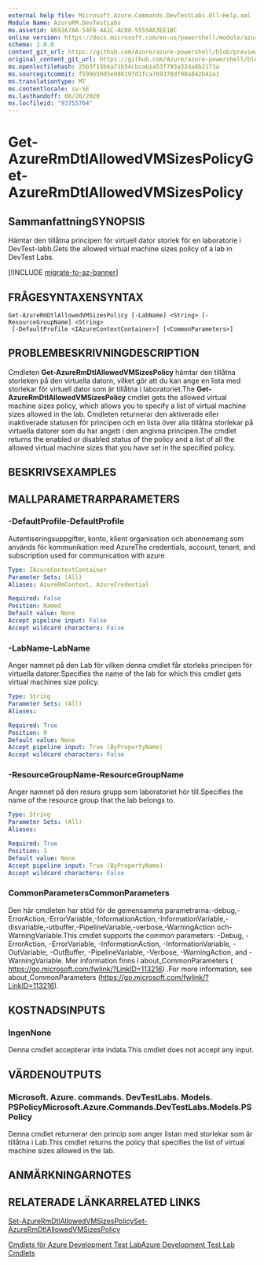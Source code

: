 ```yaml
---
external help file: Microsoft.Azure.Commands.DevTestLabs.dll-Help.xml
Module Name: AzureRM.DevTestLabs
ms.assetid: 869167AA-54F8-4A1C-AC08-5555A63EE1BC
online version: https://docs.microsoft.com/en-us/powershell/module/azurerm.devtestlabs/get-azurermdtlallowedvmsizespolicy
schema: 2.0.0
content_git_url: https://github.com/Azure/azure-powershell/blob/preview/src/ResourceManager/DevTestLabs/Commands.DevTestLabs/help/Get-AzureRmDtlAllowedVMSizesPolicy.md
original_content_git_url: https://github.com/Azure/azure-powershell/blob/preview/src/ResourceManager/DevTestLabs/Commands.DevTestLabs/help/Get-AzureRmDtlAllowedVMSizesPolicy.md
ms.openlocfilehash: 25b3f15b6a71b54cbcab1a53f793a32da8b2173a
ms.sourcegitcommit: f599b50d5e980197d1fca769378df90a842b42a1
ms.translationtype: MT
ms.contentlocale: sv-SE
ms.lasthandoff: 08/20/2020
ms.locfileid: "93755764"
---
```

# <span data-ttu-id="21dc3-101">Get-AzureRmDtlAllowedVMSizesPolicy</span><span class="sxs-lookup"><span data-stu-id="21dc3-101">Get-AzureRmDtlAllowedVMSizesPolicy</span></span>

## <span data-ttu-id="21dc3-102">Sammanfattning</span><span class="sxs-lookup"><span data-stu-id="21dc3-102">SYNOPSIS</span></span>
<span data-ttu-id="21dc3-103">Hämtar den tillåtna principen för virtuell dator storlek för en laboratorie i DevTest-labb.</span><span class="sxs-lookup"><span data-stu-id="21dc3-103">Gets the allowed virtual machine sizes policy of a lab in DevTest Labs.</span></span>

[!INCLUDE [migrate-to-az-banner](../../includes/migrate-to-az-banner.md)]

## <span data-ttu-id="21dc3-104">FRÅGESYNTAXEN</span><span class="sxs-lookup"><span data-stu-id="21dc3-104">SYNTAX</span></span>

```
Get-AzureRmDtlAllowedVMSizesPolicy [-LabName] <String> [-ResourceGroupName] <String>
 [-DefaultProfile <IAzureContextContainer>] [<CommonParameters>]
```

## <span data-ttu-id="21dc3-105">PROBLEMBESKRIVNING</span><span class="sxs-lookup"><span data-stu-id="21dc3-105">DESCRIPTION</span></span>
<span data-ttu-id="21dc3-106">Cmdleten **Get-AzureRmDtlAllowedVMSizesPolicy** hämtar den tillåtna storleken på den virtuella datorn, vilket gör att du kan ange en lista med storlekar för virtuell dator som är tillåtna i laboratoriet.</span><span class="sxs-lookup"><span data-stu-id="21dc3-106">The **Get-AzureRmDtlAllowedVMSizesPolicy** cmdlet gets the allowed virtual machine sizes policy, which allows you to specify a list of virtual machine sizes allowed in the lab.</span></span>
<span data-ttu-id="21dc3-107">Cmdleten returnerar den aktiverade eller inaktiverade statusen för principen och en lista över alla tillåtna storlekar på virtuella datorer som du har angett i den angivna principen.</span><span class="sxs-lookup"><span data-stu-id="21dc3-107">The cmdlet returns the enabled or disabled status of the policy and a list of all the allowed virtual machine sizes that you have set in the specified policy.</span></span>

## <span data-ttu-id="21dc3-108">BESKRIVS</span><span class="sxs-lookup"><span data-stu-id="21dc3-108">EXAMPLES</span></span>

## <span data-ttu-id="21dc3-109">MALLPARAMETRAR</span><span class="sxs-lookup"><span data-stu-id="21dc3-109">PARAMETERS</span></span>

### <span data-ttu-id="21dc3-110">-DefaultProfile</span><span class="sxs-lookup"><span data-stu-id="21dc3-110">-DefaultProfile</span></span>
<span data-ttu-id="21dc3-111">Autentiseringsuppgifter, konto, klient organisation och abonnemang som används för kommunikation med Azure</span><span class="sxs-lookup"><span data-stu-id="21dc3-111">The credentials, account, tenant, and subscription used for communication with azure</span></span>

```yaml
Type: IAzureContextContainer
Parameter Sets: (All)
Aliases: AzureRmContext, AzureCredential

Required: False
Position: Named
Default value: None
Accept pipeline input: False
Accept wildcard characters: False
```

### <span data-ttu-id="21dc3-112">-LabName</span><span class="sxs-lookup"><span data-stu-id="21dc3-112">-LabName</span></span>
<span data-ttu-id="21dc3-113">Anger namnet på den Lab för vilken denna cmdlet får storleks principen för virtuella datorer.</span><span class="sxs-lookup"><span data-stu-id="21dc3-113">Specifies the name of the lab for which this cmdlet gets virtual machines size policy.</span></span>

```yaml
Type: String
Parameter Sets: (All)
Aliases: 

Required: True
Position: 0
Default value: None
Accept pipeline input: True (ByPropertyName)
Accept wildcard characters: False
```

### <span data-ttu-id="21dc3-114">-ResourceGroupName</span><span class="sxs-lookup"><span data-stu-id="21dc3-114">-ResourceGroupName</span></span>
<span data-ttu-id="21dc3-115">Anger namnet på den resurs grupp som laboratoriet hör till.</span><span class="sxs-lookup"><span data-stu-id="21dc3-115">Specifies the name of the resource group that the lab belongs to.</span></span>

```yaml
Type: String
Parameter Sets: (All)
Aliases: 

Required: True
Position: 1
Default value: None
Accept pipeline input: True (ByPropertyName)
Accept wildcard characters: False
```

### <span data-ttu-id="21dc3-116">CommonParameters</span><span class="sxs-lookup"><span data-stu-id="21dc3-116">CommonParameters</span></span>
<span data-ttu-id="21dc3-117">Den här cmdleten har stöd för de gemensamma parametrarna:-debug,-ErrorAction,-ErrorVariable,-InformationAction,-InformationVariable,-disvariable,-utbuffer,-PipelineVariable,-verbose,-WarningAction och-WarningVariable.</span><span class="sxs-lookup"><span data-stu-id="21dc3-117">This cmdlet supports the common parameters: -Debug, -ErrorAction, -ErrorVariable, -InformationAction, -InformationVariable, -OutVariable, -OutBuffer, -PipelineVariable, -Verbose, -WarningAction, and -WarningVariable.</span></span> <span data-ttu-id="21dc3-118">Mer information finns i about_CommonParameters ( https://go.microsoft.com/fwlink/?LinkID=113216) .</span><span class="sxs-lookup"><span data-stu-id="21dc3-118">For more information, see about_CommonParameters (https://go.microsoft.com/fwlink/?LinkID=113216).</span></span>

## <span data-ttu-id="21dc3-119">KOSTNADS</span><span class="sxs-lookup"><span data-stu-id="21dc3-119">INPUTS</span></span>

### <span data-ttu-id="21dc3-120">Ingen</span><span class="sxs-lookup"><span data-stu-id="21dc3-120">None</span></span>
<span data-ttu-id="21dc3-121">Denna cmdlet accepterar inte indata.</span><span class="sxs-lookup"><span data-stu-id="21dc3-121">This cmdlet does not accept any input.</span></span>

## <span data-ttu-id="21dc3-122">VÄRDEN</span><span class="sxs-lookup"><span data-stu-id="21dc3-122">OUTPUTS</span></span>

### <span data-ttu-id="21dc3-123">Microsoft. Azure. commands. DevTestLabs. Models. PSPolicy</span><span class="sxs-lookup"><span data-stu-id="21dc3-123">Microsoft.Azure.Commands.DevTestLabs.Models.PSPolicy</span></span>
<span data-ttu-id="21dc3-124">Denna cmdlet returnerar den princip som anger listan med storlekar som är tillåtna i Lab.</span><span class="sxs-lookup"><span data-stu-id="21dc3-124">This cmdlet returns the policy that specifies the list of virtual machine sizes allowed in the lab.</span></span>

## <span data-ttu-id="21dc3-125">ANMÄRKNINGAR</span><span class="sxs-lookup"><span data-stu-id="21dc3-125">NOTES</span></span>

## <span data-ttu-id="21dc3-126">RELATERADE LÄNKAR</span><span class="sxs-lookup"><span data-stu-id="21dc3-126">RELATED LINKS</span></span>

[<span data-ttu-id="21dc3-127">Set-AzureRmDtlAllowedVMSizesPolicy</span><span class="sxs-lookup"><span data-stu-id="21dc3-127">Set-AzureRmDtlAllowedVMSizesPolicy</span></span>](./Set-AzureRmDtlAllowedVMSizesPolicy.md)

[<span data-ttu-id="21dc3-128">Cmdlets för Azure Development Test Lab</span><span class="sxs-lookup"><span data-stu-id="21dc3-128">Azure Development Test Lab Cmdlets</span></span>](./AzureRM.DevTestLabs.md)


